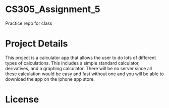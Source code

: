 # CS305_Assignment_5
Practice repo for class

# Project Details
This project is a calculator app that allows the user to do lots of different types of calculations. This includes a simple standard calculator, derivatives, and a graphing calculator. There will be no server since all these calculation would be easy and fast without one and you will be able to download the app on the iphone app store.  

# License
